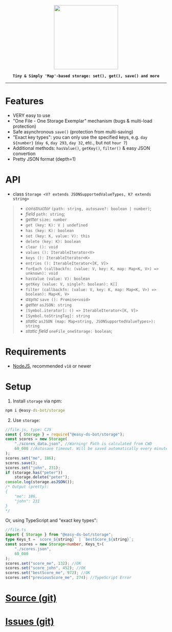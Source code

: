<p align="center">
    <img src="https://avatars.githubusercontent.com/u/142582396?s=400&u=081f3176405a243f5090002723556c3e723089e3&v=4" width="200"/>
</p>

<b align="center">
    
    Tiny & Simply 'Map'-based storage: set(), get(), save() and more
    
</b>
<hr>

# Features
- VERY easy to use
- "One File - One Storage Exemplar" mechanism (bugs & multi-load protection)
- Safe asynchronous `save()` (protection from multi-saving)
- "Exact key types": you can only use the specified keys, e.g. `day ${number}` (`day 6`, `day 293`, `day 32`, etc., but not `hour 7`)
- Additional methods: `hasValue()`, `getKey()`, `filter()` & easy JSON convertion
- Pretty JSON format (depth=1)

# API
- class `Storage <V? extends JSONSupportedValueTypes, K? extends string>`
>- *constructor* `(path: string, autosave?: boolean | number)`;
>- *field* `path: string`;
>- *getter* `size: number`
>- `get (key: K): V | undefined`
>- `has (key: K): boolean`
>- `set (key: K, value: V): this`
>- `delete (key: K): boolean`
>- `clear (): void`
>- `values (): IterableIterator<V>`
>- `keys (): IterableIterator<K>`
>- `entries (): IterableIterator<[K, V]>`
>- `forEach (callbackfn: (value: V, key: K, map: Map<K, V>) => unknown): void`
>- `hasValue (value: V): boolean`
>- `getKey (value: V, single?: boolean): K[]`
>- `filter (callbackfn: (value: V, key: K, map: Map<K, V>) => boolean): Map<K, V>`
>- *async* `save (): Promise<void>`
>- *getter* `asJSON: string`
>- `[Symbol.iterator]: () => IterableIterator<[K, V]>`
>- `[Symbol.toStringTag]: string`
>- *static* `asJSON (map: Map<string, JSONSupportedValueTypes>): string`
>- *static* *field* `oneFile_oneStorage: boolean`;

# Requirements
- [NodeJS](https://nodejs.org/en), recommended `v18` or newer

# Setup
1. Install `storage` via npm:
```bat
npm i @easy-ds-bot/storage
```

2. Use `storage`:
```js
//file.js, type: CJS
const { Storage } = require("@easy-ds-bot/storage");
const scores = new Storage(
    "./scores_data.json", //Warning! Path is calculated from CWD
    60_000 //Autosave timeout. Will be saved automatically every minute
);
scores.set("me", 186);
scores.save();
scores.set("john", 231);
if (storage.has("peter"))
    storage.delete("peter");
console.log(storage.asJSON());
/* Output (pretty):
{
    "me": 186,
    "john": 231
}
*/
```
Or, using TypeScript and "exact key types":
```ts
//file.ts
import { Storage } from "@easy-ds-bot/storage";
type Keys_t = `score_${string}` | `bestScore_${string}`;
const scores = new Storage<number, Keys_t>(
    "./scores.json",
    60_000
);
scores.set("score_me", 132); //OK
scores.set("score_john", 452); //OK
scores.set("bestScore_me", 972); //OK
scores.set("previousScore_me", 274); //TypeScript Error
```

# [Source (git)](https://github.com/easy-ds-bot/storage)
# [Issues (git)](https://github.com/easy-ds-bot/storage/issues)
